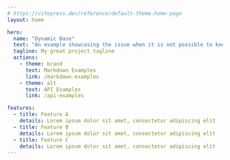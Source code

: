 ```yaml
---
# https://vitepress.dev/reference/default-theme-home-page
layout: home

hero:
  name: "Dynamic Base"
  text: "An example showcasing the issue when it is not possible to know the pathname the website will be hosted on"
  tagline: My great project tagline
  actions:
    - theme: brand
      text: Markdown Examples
      link: /markdown-examples
    - theme: alt
      text: API Examples
      link: /api-examples

features:
  - title: Feature A
    details: Lorem ipsum dolor sit amet, consectetur adipiscing elit
  - title: Feature B
    details: Lorem ipsum dolor sit amet, consectetur adipiscing elit
  - title: Feature C
    details: Lorem ipsum dolor sit amet, consectetur adipiscing elit
---
```


